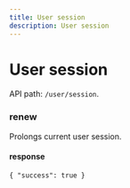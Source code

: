 ```yaml
---
title: User session
description: User session
---
```


# User session

API path: `/user/session`.

### renew

Prolongs current user session.

#### response

```json5
{ "success": true }
```
